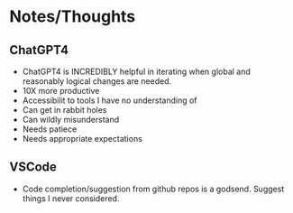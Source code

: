 # Notes/Thoughts

## ChatGPT4
* ChatGPT4 is INCREDIBLY helpful in iterating when global and reasonably logical changes are needed.
* 10X more productive
* Accessibilit to tools I have no understanding of
* Can get in rabbit holes
* Can wildly misunderstand
* Needs patiece
* Needs appropriate expectations


## VSCode
* Code completion/suggestion from github repos is a godsend. Suggest things I never considered.